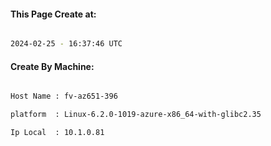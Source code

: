 
   
#### This Page Create at:

```bash

2024-02-25 - 16:37:46 UTC

```

#### Create By Machine:

```bash

Host Name : fv-az651-396

platform  : Linux-6.2.0-1019-azure-x86_64-with-glibc2.35

Ip Local  : 10.1.0.81

```

